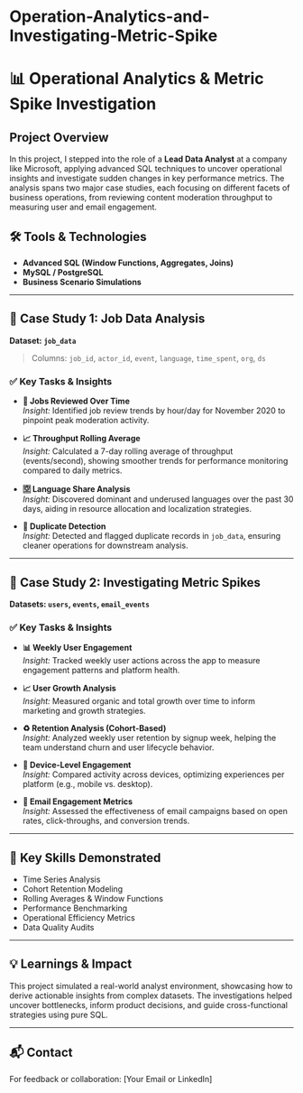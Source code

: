 # Operation-Analytics-and-Investigating-Metric-Spike
# 📊 Operational Analytics & Metric Spike Investigation

## Project Overview
In this project, I stepped into the role of a **Lead Data Analyst** at a company like Microsoft, applying advanced SQL techniques to uncover operational insights and investigate sudden changes in key performance metrics. The analysis spans two major case studies, each focusing on different facets of business operations, from reviewing content moderation throughput to measuring user and email engagement.

## 🛠 Tools & Technologies
- **Advanced SQL (Window Functions, Aggregates, Joins)**
- **MySQL / PostgreSQL**
- **Business Scenario Simulations**

---

## 📂 Case Study 1: Job Data Analysis

**Dataset: `job_data`**
> Columns: `job_id`, `actor_id`, `event`, `language`, `time_spent`, `org`, `ds`

### ✅ Key Tasks & Insights

- **📅 Jobs Reviewed Over Time**  
  _Insight:_ Identified job review trends by hour/day for November 2020 to pinpoint peak moderation activity.

- **📈 Throughput Rolling Average**  
  _Insight:_ Calculated a 7-day rolling average of throughput (events/second), showing smoother trends for performance monitoring compared to daily metrics.

- **🈳 Language Share Analysis**  
  _Insight:_ Discovered dominant and underused languages over the past 30 days, aiding in resource allocation and localization strategies.

- **🔁 Duplicate Detection**  
  _Insight:_ Detected and flagged duplicate records in `job_data`, ensuring cleaner operations for downstream analysis.

---

## 📂 Case Study 2: Investigating Metric Spikes

**Datasets: `users`, `events`, `email_events`**

### ✅ Key Tasks & Insights

- **📊 Weekly User Engagement**  
  _Insight:_ Tracked weekly user actions across the app to measure engagement patterns and platform health.

- **📈 User Growth Analysis**  
  _Insight:_ Measured organic and total growth over time to inform marketing and growth strategies.

- **♻️ Retention Analysis (Cohort-Based)**  
  _Insight:_ Analyzed weekly user retention by signup week, helping the team understand churn and user lifecycle behavior.

- **📱 Device-Level Engagement**  
  _Insight:_ Compared activity across devices, optimizing experiences per platform (e.g., mobile vs. desktop).

- **📧 Email Engagement Metrics**  
  _Insight:_ Assessed the effectiveness of email campaigns based on open rates, click-throughs, and conversion trends.

---

## 📌 Key Skills Demonstrated
- Time Series Analysis  
- Cohort Retention Modeling  
- Rolling Averages & Window Functions  
- Performance Benchmarking  
- Operational Efficiency Metrics  
- Data Quality Audits

---

## 💡 Learnings & Impact
This project simulated a real-world analyst environment, showcasing how to derive actionable insights from complex datasets. The investigations helped uncover bottlenecks, inform product decisions, and guide cross-functional strategies using pure SQL.

---

## 📬 Contact
For feedback or collaboration: [Your Email or LinkedIn]

